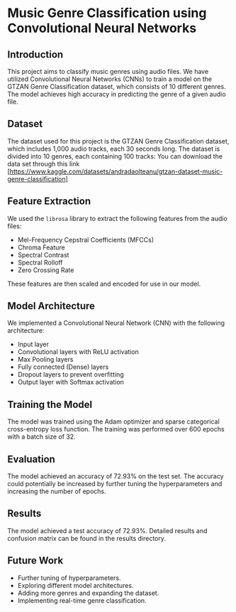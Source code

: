 # Music Genre Classification using Convolutional Neural Networks

## Introduction
This project aims to classify music genres using audio files. We have utilized Convolutional Neural Networks (CNNs) to train a model on the GTZAN Genre Classification dataset, which consists of 10 different genres. The model achieves high accuracy in predicting the genre of a given audio file.

## Dataset
The dataset used for this project is the GTZAN Genre Classification dataset, which includes 1,000 audio tracks, each 30 seconds long. The dataset is divided into 10 genres, each containing 100 tracks:
You can download the data set through this link
[https://www.kaggle.com/datasets/andradaolteanu/gtzan-dataset-music-genre-classification]

## Feature Extraction
We used the `librosa` library to extract the following features from the audio files:
- Mel-Frequency Cepstral Coefficients (MFCCs)
- Chroma Feature
- Spectral Contrast
- Spectral Rolloff
- Zero Crossing Rate

These features are then scaled and encoded for use in our model.

## Model Architecture
We implemented a Convolutional Neural Network (CNN) with the following architecture:
- Input layer
- Convolutional layers with ReLU activation
- Max Pooling layers
- Fully connected (Dense) layers
- Dropout layers to prevent overfitting
- Output layer with Softmax activation

## Training the Model
The model was trained using the Adam optimizer and sparse categorical cross-entropy loss function. The training was performed over 600 epochs with a batch size of 32.

## Evaluation
The model achieved an accuracy of 72.93% on the test set. The accuracy could potentially be increased by further tuning the hyperparameters and increasing the number of epochs.

## Results
The model achieved a test accuracy of 72.93%. Detailed results and confusion matrix can be found in the results directory.

## Future Work
- Further tuning of hyperparameters.
- Exploring different model architectures.
- Adding more genres and expanding the dataset.
- Implementing real-time genre classification.
